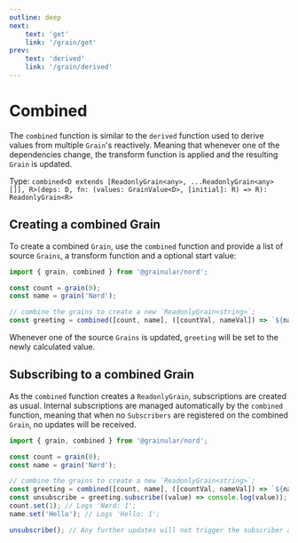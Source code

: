 ```yaml
---
outline: deep
next:
    text: 'get'
    link: '/grain/get'
prev:
    text: 'derived'
    link: '/grain/derived'
---
```


<!-- @format -->

# Combined

The `combined` function is similar to the `derived` function used to derive values from multiple `Grain`'s reactively. Meaning that whenever one of the dependencies change, the transform function is applied and the resulting `Grain` is updated.

Type: `combined<D extends [ReadonlyGrain<any>, ...ReadonlyGrain<any>[]], R>(deps: D, fn: (values: GrainValue<D>, [initial]: R) => R): ReadonlyGrain<R>`

## Creating a combined Grain

To create a combined `Grain`, use the `combined` function and provide a list of source `Grains`, a transform function and a optional start value:

```ts
import { grain, combined } from '@grainular/nord';

const count = grain(0);
const name = grain('Nørd');

// combine the grains to create a new `ReadonlyGrain<string>`;
const greeting = combined([count, name], ([countVal, nameVal]) => `${nameVal}: ${countVal}`);
```

Whenever one of the source `Grains` is updated, `greeting` will be set to the newly calculated value.

## Subscribing to a combined Grain

As the `combined` function creates a `ReadonlyGrain`, subscriptions are created as usual. Internal subscriptions are managed automatically by the `combined` function, meaning that when no `Subscribers` are registered on the combined `Grain`, no updates will be received.

```ts
import { grain, combined } from '@grainular/nord';

const count = grain(0);
const name = grain('Nørd');

// combine the grains to create a new `ReadonlyGrain<string>`;
const greeting = combined([count, name], ([countVal, nameVal]) => `${nameVal}: ${countVal}`);
const unsubscribe = greeting.subscribe((value) => console.log(value)); // Logs 'Nørd: 0'
count.set(1); // Logs 'Nørd: 1';
name.set('Hello'); // Logs 'Hello: 1';

unsubscribe(); // Any further updates will not trigger the subscriber again.
```

<script setup>
import CodeLink from '../components/CodeLink.vue'
</script>

<CodeLink name="combined.ts" link="https://github.com/IamSebastianDev/nord/blob/main/src/lib/grains/combined.ts"></CodeLink>
